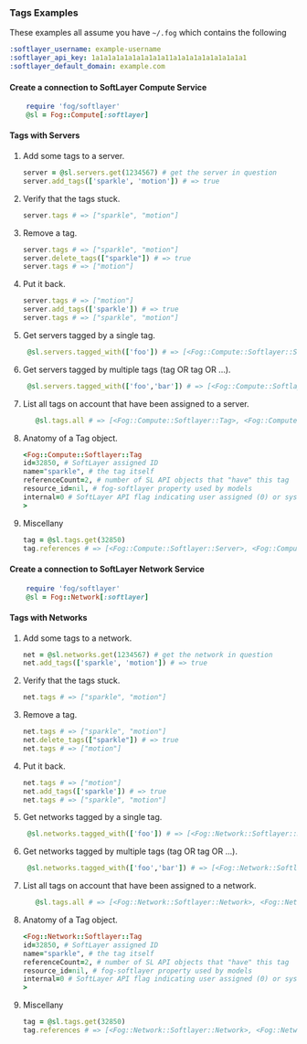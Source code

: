 ### Tags Examples

These examples all assume you have `~/.fog` which contains the following

   ```yaml  
   :softlayer_username: example-username
   :softlayer_api_key: 1a1a1a1a1a1a1a1a1a11a1a1a1a1a1a1a1a1a1 
   :softlayer_default_domain: example.com
  ```
  
#### Create a connection to SoftLayer Compute Service

```ruby
	require 'fog/softlayer'
	@sl = Fog::Compute[:softlayer]
```

#### Tags with Servers
1. Add some tags to a server.

   ```ruby
   server = @sl.servers.get(1234567) # get the server in question
   server.add_tags(['sparkle', 'motion']) # => true
   ```

1. Verify that the tags stuck.

   ```ruby
   server.tags # => ["sparkle", "motion"]
   ```

1. Remove a tag.

   ```ruby
   server.tags # => ["sparkle", "motion"]
   server.delete_tags(["sparkle"]) # => true
   server.tags # => ["motion"]
   ```

1. Put it back.

   ```ruby
   server.tags # => ["motion"]
   server.add_tags(['sparkle']) # => true     
   server.tags # => ["sparkle", "motion"]
   ```

1. Get servers tagged by a single tag.

   ```ruby
   	@sl.servers.tagged_with(['foo']) # => [<Fog::Compute::Softlayer::Server>, <Fog::Compute::Softlayer::Server>, ...]
   ```

1. Get servers tagged by multiple tags (tag OR tag OR ...).

   ```ruby
   	@sl.servers.tagged_with(['foo','bar']) # => [<Fog::Compute::Softlayer::Server>, <Fog::Compute::Softlayer::Server>, ...]
   ```

1. List all tags on account that have been assigned to a server.

   ```ruby
   	  @sl.tags.all # => [<Fog::Compute::Softlayer::Tag>, <Fog::Compute::Softlayer::Tag>, ...]
     ```
1. Anatomy of a Tag object.

	```ruby
	<Fog::Compute::Softlayer::Tag
    id=32850, # SoftLayer assigned ID
    name="sparkle", # the tag itself
    referenceCount=2, # number of SL API objects that "have" this tag
    resource_id=nil, # fog-softlayer property used by models
    internal=0 # SoftLayer API flag indicating user assigned (0) or system assigned (1)
  	>
	```
	
1. Miscellany

	```ruby
	tag = @sl.tags.get(32850)
	tag.references # => [<Fog::Compute::Softlayer::Server>, <Fog::Compute::Softlayer::Server>, ...]
	```
	
#### Create a connection to SoftLayer Network Service

```ruby
	require 'fog/softlayer'
	@sl = Fog::Network[:softlayer]
```

#### Tags with Networks

1. Add some tags to a network.

   ```ruby
   net = @sl.networks.get(1234567) # get the network in question
   net.add_tags(['sparkle', 'motion']) # => true
   ```

1. Verify that the tags stuck.

   ```ruby
   net.tags # => ["sparkle", "motion"]
   ```

1. Remove a tag.

   ```ruby
   net.tags # => ["sparkle", "motion"]
   net.delete_tags(["sparkle"]) # => true
   net.tags # => ["motion"]
   ```

1. Put it back.

   ```ruby
   net.tags # => ["motion"]
   net.add_tags(['sparkle']) # => true     
   net.tags # => ["sparkle", "motion"]
   ```

1. Get networks tagged by a single tag.

   ```ruby
   	@sl.networks.tagged_with(['foo']) # => [<Fog::Network::Softlayer::Network>, <Fog::Network::Softlayer::Network>, ...]
   ```

1. Get networks tagged by multiple tags (tag OR tag OR ...).

   ```ruby
   	@sl.networks.tagged_with(['foo','bar']) # => [<Fog::Network::Softlayer::Network>, <Fog::Network::Softlayer::Network>, ...]
   ```

1. List all tags on account that have been assigned to a network.

   ```ruby
   	  @sl.tags.all # => [<Fog::Network::Softlayer::Network>, <Fog::Network::Softlayer::Network>, ...]
     ```
1. Anatomy of a Tag object.

	```ruby
	<Fog::Network::Softlayer::Tag
    id=32850, # SoftLayer assigned ID
    name="sparkle", # the tag itself
    referenceCount=2, # number of SL API objects that "have" this tag
    resource_id=nil, # fog-softlayer property used by models
    internal=0 # SoftLayer API flag indicating user assigned (0) or system assigned (1)
  	>
	```
	
1. Miscellany

	```ruby
	tag = @sl.tags.get(32850)
	tag.references # => [<Fog::Network::Softlayer::Network>, <Fog::Network::Softlayer::Network>, ...]
	```

